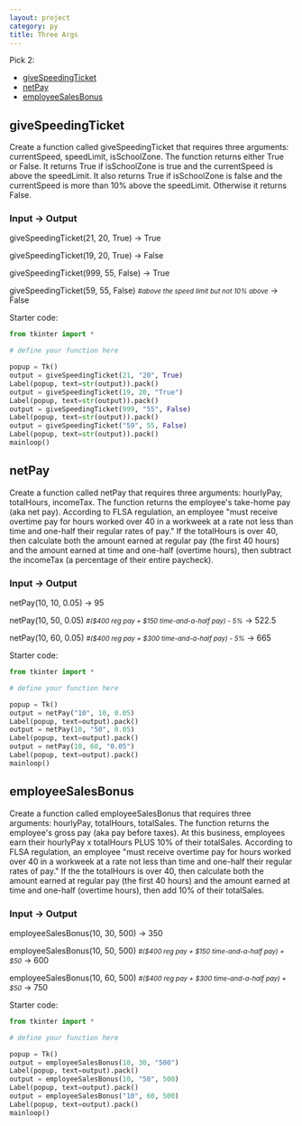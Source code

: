 ```yaml
---
layout: project
category: py
title: Three Args
---
```

Pick 2:
- [giveSpeedingTicket](#givespeedingticket)
- [netPay](#netpay)
- [employeeSalesBonus](#employeesalesbonus)


## giveSpeedingTicket
Create a function called giveSpeedingTicket that requires three arguments: currentSpeed, speedLimit, isSchoolZone.
The function returns either True or False. It returns True if isSchoolZone is true and the currentSpeed is above the speedLimit.
It also returns True if isSchoolZone is false and the currentSpeed is more than 10% above the speedLimit. Otherwise it returns False.

### Input &rarr; Output

giveSpeedingTicket(21, 20, True) &rarr; True

giveSpeedingTicket(19, 20, True) &rarr; False

giveSpeedingTicket(999, 55, False) &rarr; True

giveSpeedingTicket(59, 55, False) <small><em>#above the speed limit but not 10% above</em></small> &rarr; False

Starter code:
```python
from tkinter import *

# define your function here

popup = Tk()
output = giveSpeedingTicket(21, "20", True)
Label(popup, text=str(output)).pack()
output = giveSpeedingTicket(19, 20, "True")
Label(popup, text=str(output)).pack()
output = giveSpeedingTicket(999, "55", False)
Label(popup, text=str(output)).pack()
output = giveSpeedingTicket("59", 55, False)
Label(popup, text=str(output)).pack()
mainloop()
```

## netPay
Create a function called netPay that requires three arguments: hourlyPay, totalHours, incomeTax.
The function returns the employee's take-home pay (aka net pay). According to FLSA regulation, an employee "must receive overtime pay for hours worked over 40 in a workweek at a rate not less than time and one-half their regular rates of pay." If the totalHours is over 40, then calculate both the amount earned at regular pay (the first 40 hours) and the amount earned at time and one-half (overtime hours), then subtract the incomeTax (a percentage of their entire paycheck).

### Input &rarr; Output

netPay(10, 10, 0.05) &rarr; 95

netPay(10, 50, 0.05) <small><em>#($400 reg pay + $150 time-and-a-half pay) - 5%</em></small> &rarr; 522.5

netPay(10, 60, 0.05) <small><em>#($400 reg pay + $300 time-and-a-half pay) - 5%</em></small> &rarr; 665

Starter code:
```python
from tkinter import *

# define your function here

popup = Tk()
output = netPay("10", 10, 0.05)
Label(popup, text=output).pack()
output = netPay(10, "50", 0.05)
Label(popup, text=output).pack()
output = netPay(10, 60, "0.05")
Label(popup, text=output).pack()
mainloop()
```

## employeeSalesBonus
Create a function called employeeSalesBonus that requires three arguments: hourlyPay, totalHours, totalSales.
The function returns the employee's gross pay (aka pay before taxes). At this business, employees earn their hourlyPay x totalHours PLUS 10% of their totalSales. According to FLSA regulation, an employee "must receive overtime pay for hours worked over 40 in a workweek at a rate not less than time and one-half their regular rates of pay." If the the totalHours is over 40, then calculate both the amount earned at regular pay (the first 40 hours) and the amount earned at time and one-half (overtime hours), then add 10% of their totalSales.

### Input &rarr; Output

employeeSalesBonus(10, 30, 500) &rarr; 350

employeeSalesBonus(10, 50, 500) <small><em>#($400 reg pay + $150 time-and-a-half pay) + $50</em></small> &rarr; 600

employeeSalesBonus(10, 60, 500) <small><em>#($400 reg pay + $300 time-and-a-half pay) + $50</em></small> &rarr; 750

Starter code:
```python
from tkinter import *

# define your function here

popup = Tk()
output = employeeSalesBonus(10, 30, "500")
Label(popup, text=output).pack()
output = employeeSalesBonus(10, "50", 500)
Label(popup, text=output).pack()
output = employeeSalesBonus("10", 60, 500)
Label(popup, text=output).pack()
mainloop()
```
